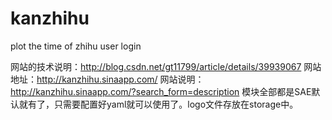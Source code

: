 kanzhihu
========

plot the time of zhihu user login

网站的技术说明：http://blog.csdn.net/gt11799/article/details/39939067
网站地址：http://kanzhihu.sinaapp.com/
网站说明：http://kanzhihu.sinaapp.com/?search_form=description
模块全部都是SAE默认就有了，只需要配置好yaml就可以使用了。logo文件存放在storage中。
